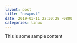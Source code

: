 ```yaml
---
layout: post
title: "newpost"
date: 2019-01-11 22:30:28 -0800
categories: linux
---
```


This is some sample content

